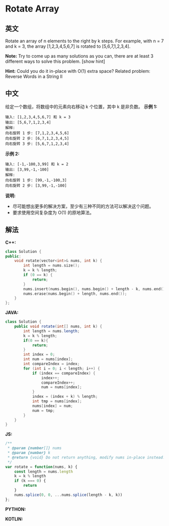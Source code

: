 # Rotate Array

## 英文
Rotate an array of n elements to the right by k steps.
For example, with n = 7 and k = 3, the array [1,2,3,4,5,6,7] is rotated to [5,6,7,1,2,3,4].

**Note:**
Try to come up as many solutions as you can, there are at least 3 different ways to solve this problem.
[show hint]

**Hint:**
Could you do it in-place with O(1) extra space?
Related problem: Reverse Words in a String II

## 中文
给定一个数组，将数组中的元素向右移动 k 个位置，其中 k 是非负数。
**示例 1:**
```
输入: [1,2,3,4,5,6,7] 和 k = 3
输出: [5,6,7,1,2,3,4]
解释:
向右旋转 1 步: [7,1,2,3,4,5,6]
向右旋转 2 步: [6,7,1,2,3,4,5]
向右旋转 3 步: [5,6,7,1,2,3,4]
```
**示例 2:**
```
输入: [-1,-100,3,99] 和 k = 2
输出: [3,99,-1,-100]
解释: 
向右旋转 1 步: [99,-1,-100,3]
向右旋转 2 步: [3,99,-1,-100]
```
**说明:**
* 尽可能想出更多的解决方案，至少有三种不同的方法可以解决这个问题。
* 要求使用空间复杂度为 O(1) 的原地算法。

## 解法
**C++:**
```c++
class Solution {
public:
    void rotate(vector<int>& nums, int k) {
        int length = nums.size();
        k = k % length;
        if (0 == k) {
            return;
        }
        nums.insert(nums.begin(), nums.begin() + length - k, nums.end());
        nums.erase(nums.begin() + length, nums.end());
    }
};
```

**JAVA:**
```java
class Solution {
    public void rotate(int[] nums, int k) {
        int length = nums.length;
        k = k % length;
        if(0 == k){
            return;
        }
        int index = 0;
        int num = nums[index];
        int compareIndex = index;
        for (int i = 0; i < length; i++) {
            if (index == compareIndex) {
                index++;
                compareIndex++;
                num = nums[index];
            }
            index = (index + k) % length;
            int tmp = nums[index];
            nums[index] = num;
            num = tmp;
        }
    }
}
```

**JS:**
```javascript
/**
 * @param {number[]} nums
 * @param {number} k
 * @return {void} Do not return anything, modify nums in-place instead.
 */
var rotate = function(nums, k) {
    const length = nums.length
    k = k % length
    if (k === 0) {
        return 
    }
    nums.splice(0, 0, ...nums.splice(length - k, k))
};
```

**PYTHON:**

**KOTLIN:**